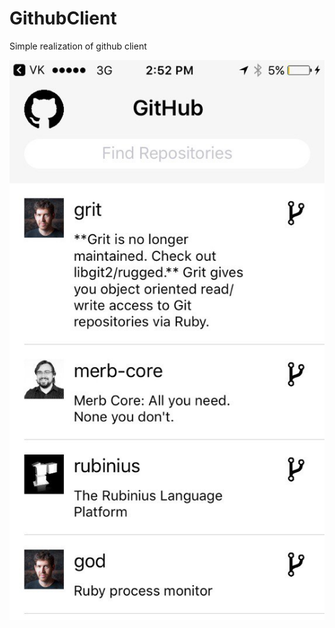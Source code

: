 # GithubClient

Simple realization of github client

![Alt text](https://github.com/Boriszinkovich/GithubClient/blob/master/screenshots/ssIYGI0nhu0.jpg "Optional Title")
